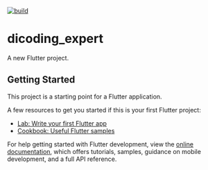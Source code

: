 [![build](https://github.com/zametery/nobar-kuy/actions/workflows/build.yaml/badge.svg)](https://github.com/zametery/nobar-kuy/actions/workflows/build.yaml)

# dicoding_expert

A new Flutter project.

## Getting Started

This project is a starting point for a Flutter application.

A few resources to get you started if this is your first Flutter project:

- [Lab: Write your first Flutter app](https://docs.flutter.dev/get-started/codelab)
- [Cookbook: Useful Flutter samples](https://docs.flutter.dev/cookbook)

For help getting started with Flutter development, view the
[online documentation](https://docs.flutter.dev/), which offers tutorials,
samples, guidance on mobile development, and a full API reference.
